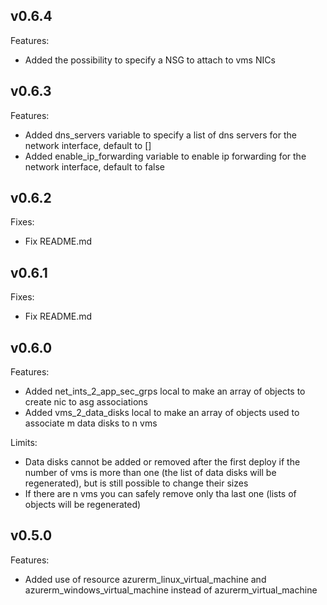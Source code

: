 ## v0.6.4

Features:

 - Added the possibility to specify a NSG to attach to vms NICs

## v0.6.3

Features:

 - Added dns_servers variable to specify a list of dns servers for the network interface, default to []
 - Added enable_ip_forwarding variable to enable ip forwarding for the network interface, default to false

## v0.6.2

Fixes:

 - Fix README.md

## v0.6.1

Fixes:

 - Fix README.md

## v0.6.0

Features:

- Added net_ints_2_app_sec_grps local to make an array of objects to create nic to asg associations
- Added vms_2_data_disks local to make an array of objects used to associate m data disks to n vms

Limits:

- Data disks cannot be added or removed after the first deploy if the number of vms is more than one (the list of data disks will be regenerated), but is still possible to change their sizes
- If there are n vms you can safely remove only tha last one (lists of objects will be regenerated)

## v0.5.0

Features:

- Added use of resource azurerm_linux_virtual_machine and azurerm_windows_virtual_machine instead of azurerm_virtual_machine